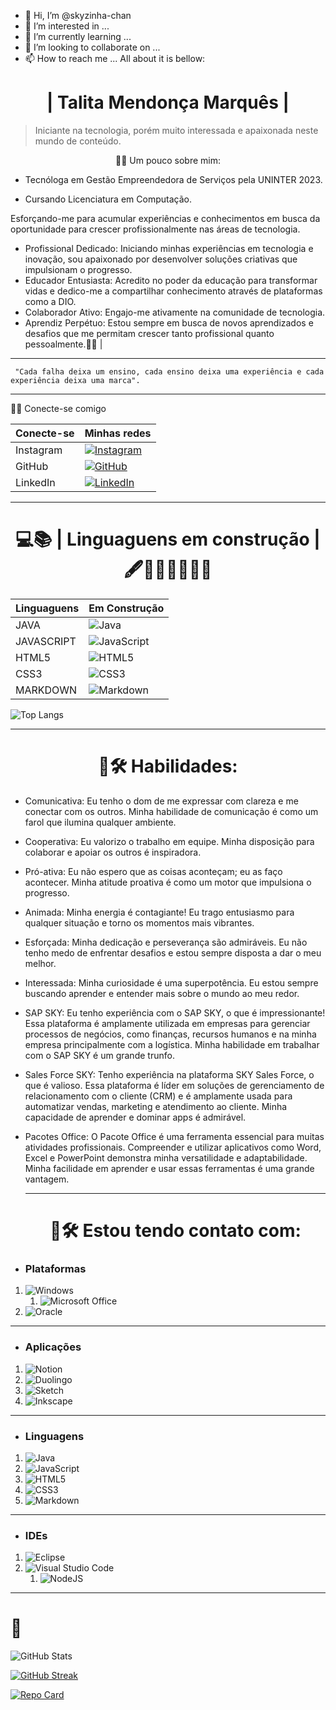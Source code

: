 - 👋 Hi, I’m @skyzinha-chan
- 👀 I’m interested in ...
- 🌱 I’m currently learning ...
- 💞️ I’m looking to collaborate on ...
- 📫 How to reach me ...
All about it is bellow:
# <div align="center"> | **Talita Mendonça Marquês**   |</div>

>Iniciante na tecnologia, porém muito interessada e apaixonada neste mundo de conteúdo.

<div align="center">👩‍💻 Um pouco sobre mim:</div>

+ Tecnóloga em Gestão Empreendedora de Serviços pela UNINTER 2023. 

+ Cursando Licenciatura em Computação.

Esforçando-me para acumular experiências e conhecimentos em busca da oportunidade para crescer profissionalmente nas áreas de tecnologia.

+ Profissional Dedicado: Iniciando minhas experiências em tecnologia e inovação, sou apaixonado por desenvolver soluções criativas que impulsionam o progresso.
+ Educador Entusiasta: Acredito no poder da educação para transformar vidas e dedico-me a compartilhar conhecimento através de plataformas como a DIO.
+ Colaborador Ativo: Engajo-me ativamente na comunidade de tecnologia.
+ Aprendiz Perpétuo: Estou sempre em busca de novos aprendizados e desafios que me permitam crescer tanto profissional quanto pessoalmente.💪🏾 |





----------------------------------------------------------------

```
 "Cada falha deixa um ensino, cada ensino deixa uma experiência e cada experiência deixa uma marca". 

```



----------------------------------------------------------------

 📲🔗 Conecte-se comigo

| Conecte-se  | Minhas redes                                                                                                                             |
| --------------    | ---------------------------------------------------------------------------------------------------------------------------------- |
|    Instagram   |[![Instagram](https://img.shields.io/badge/Instagram-000?style=for-the-badge&logo=instagram)](https://www.instagram.com/skyzinha_chan/)|
|         GitHub |[![GitHub](https://img.shields.io/badge/GitHub-000?style=for-the-badge&logo=github&logoColor=white)](+https://github.com/skyzinha-chan)|
|       LinkedIn |[![LinkedIn](https://img.shields.io/badge/LinkedIn-000?style=for-the-badge&logo=linkedin&logoColor=0E76A8)](https://www.linkedin.com/in/talita-mendon%C3%A7a-marques-63b37b155/)|

----------------------------------------------------------------

#      <div align="center">  💻📚 | Linguaguens em construção | 🖋👩🏾‍💻👩🏾‍🏫 </div>

| Linguaguens       |  Em Construção                                                                                                                     |
| --------------    | ---------------------------------------------------------------------------------------------------------------------------------- |
| JAVA              | ![Java](https://img.shields.io/badge/java-%23ED8B00.svg?style=for-the-badge&logo=openjdk&logoColor=white)|
| JAVASCRIPT        | ![JavaScript](https://img.shields.io/badge/javascript-%23323330.svg?style=for-the-badge&logo=javascript&logoColor=%23F7DF1E)|
| HTML5             | ![HTML5](https://img.shields.io/badge/html5-%23E34F26.svg?style=for-the-badge&logo=html5&logoColor=white)|
| CSS3              | ![CSS3](https://img.shields.io/badge/CSS3-000?style=for-the-badge&logo=css3&logoColor=264CE4)|
| MARKDOWN          | ![Markdown](https://img.shields.io/badge/markdown-%23000000.svg?style=for-the-badge&logo=markdown&logoColor=white)|

![Top Langs](https://github-readme-stats-git-masterrstaa-rickstaa.vercel.app/api/top-langs/?username=skyzinha-chan&bg_color=000&border_color=30A3DC&title_color=E94D5F&text_color=FFF)

----------------------------------------------------------------
#  <div align="center">💼🛠 Habilidades:</div>


- Comunicativa: Eu tenho o dom de me expressar com clareza e me conectar com os outros. Minha habilidade de comunicação é como um farol que ilumina qualquer ambiente.
- Cooperativa: Eu valorizo o trabalho em equipe. Minha disposição para colaborar e apoiar os outros é inspiradora.
- Pró-ativa: Eu não espero que as coisas aconteçam; eu as faço acontecer. Minha atitude proativa é como um motor que impulsiona o progresso.
- Animada: Minha energia é contagiante! Eu trago entusiasmo para qualquer situação e torno os momentos mais vibrantes.
- Esforçada: Minha dedicação e perseverança são admiráveis. Eu não tenho medo de enfrentar desafios e estou sempre disposta a dar o meu melhor.
- Interessada: Minha curiosidade é uma superpotência. Eu estou sempre buscando aprender e entender mais sobre o mundo ao meu redor.
- SAP SKY: Eu tenho experiência com o SAP SKY, o que é impressionante! Essa plataforma é amplamente utilizada em empresas para gerenciar processos de negócios, como finanças, recursos humanos e na minha empresa principalmente com a logística. Minha habilidade em trabalhar com o SAP SKY é um grande trunfo.
- Sales Force SKY: Tenho experiência na plataforma SKY Sales Force, o que é valioso. Essa plataforma é líder em soluções de gerenciamento de relacionamento com o cliente (CRM) e é amplamente usada para automatizar vendas, marketing e atendimento ao cliente. Minha capacidade de aprender e dominar apps é admirável.
- Pacotes Office: O Pacote Office é uma ferramenta essencial para muitas atividades profissionais. Compreender e utilizar aplicativos como Word, Excel e PowerPoint demonstra minha versatilidade e adaptabilidade. Minha facilidade em aprender e usar essas ferramentas é uma grande vantagem.

  ----------------------------------------------------------------
  #  <div align="center">💼🛠 Estou tendo contato com:</div>
 - ### Plataformas
1. ![Windows](https://img.shields.io/badge/Windows-000?style=for-the-badge&logo=windows&logoColor=2CA5E0)
    1. ![Microsoft Office](https://img.shields.io/badge/Microsoft_Office-D83B01?style=for-the-badge&logo=microsoft-office&logoColor=white)
2. ![Oracle](https://img.shields.io/badge/Oracle-F80000?style=for-the-badge&logo=oracle&logoColor=white)
----------------------------------------------------------------
- ### Aplicações

1. ![Notion](https://img.shields.io/badge/Notion-%23000000.svg?style=for-the-badge&logo=notion&logoColor=white)
2. ![Duolingo](https://img.shields.io/badge/Duolingo-%234DC730.svg?style=for-the-badge&logo=Duolingo&logoColor=white)
3. ![Sketch](https://img.shields.io/badge/Sketch-FFB387?style=for-the-badge&logo=sketch&logoColor=black)
4. ![Inkscape](https://img.shields.io/badge/Inkscape-e0e0e0?style=for-the-badge&logo=inkscape&logoColor=080A13)
----------------------------------------------------------------



- ### Linguagens

1. ![Java](https://img.shields.io/badge/java-%23ED8B00.svg?style=for-the-badge&logo=openjdk&logoColor=white)
2. ![JavaScript](https://img.shields.io/badge/javascript-%23323330.svg?style=for-the-badge&logo=javascript&logoColor=%23F7DF1E)
3. ![HTML5](https://img.shields.io/badge/html5-%23E34F26.svg?style=for-the-badge&logo=html5&logoColor=white)
4. ![CSS3](https://img.shields.io/badge/CSS3-000?style=for-the-badge&logo=css3&logoColor=264CE4)
5. ![Markdown](https://img.shields.io/badge/markdown-%23000000.svg?style=for-the-badge&logo=markdown&logoColor=white)
----------------------------------------------------------------
- ### IDEs
  
1. ![Eclipse](https://img.shields.io/badge/Eclipse-FE7A16.svg?style=for-the-badge&logo=Eclipse&logoColor=white)
2. ![Visual Studio Code](https://img.shields.io/badge/Visual%20Studio%20Code-0078d7.svg?style=for-the-badge&logo=visual-studio-code&logoColor=white)
     1. ![NodeJS](https://img.shields.io/badge/node.js-6DA55F?style=for-the-badge&logo=node.js&logoColor=white)


----------------------------------------------------------------
  # 🏸 

  ![GitHub Stats](https://github-readme-stats.vercel.app/api?username=skyzinha-chan&theme=transparent&bg_color=000&border_color=30A3DC&show_icons=true&icon_color=30A3DC&title_color=E94D5F&text_color=FFF)
  
  [![GitHub Streak](https://streak-stats.demolab.com/?user=skyzinha-chan&theme=bear&background=000&border=30A3DC&dates=FFF)](https://git.io/streak-stats)



  [![Repo Card](https://github-readme-stats.vercel.app/api/pin/?username=skyzinha-chan&repo=skyzinha-chan&bg_color=000&border_color=30A3DC&show_icons=true&icon_color=30A3DC&title_color=E94D5F&text_color=FFF)](https://github.com/skyzinha-chan/skyzinha-chan)
  
 






<!---
skyzinha-chan/skyzinha-chan is a ✨ special ✨ repository because its `README.md` (this file) appears on your GitHub profile.
You can click the Preview link to take a look at your changes.
--->
